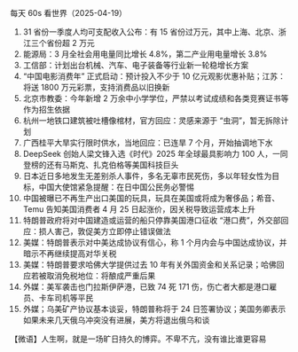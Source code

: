 每天 60s 看世界（2025-04-19）

1. 31 省份一季度人均可支配收入公布：有 15 省份过万元，其中上海、北京、浙江三个省份超 2 万元
2. 能源局：3 月全社会用电量同比增长 4.8%，第二产业用电量增长 3.8%
3. 工信部：计划出台机械、汽车、电子装备等行业新一轮稳增长方案
4. “中国电影消费年” 正式启动：预计投入不少于 10 亿元观影优惠补贴；江苏：将送 1800 万元彩票，支持消费品以旧换新
5. 北京市教委：今年新增 2 万余中小学学位，严禁以考试成绩和各类竞赛证书等作为招生依据
6. 杭州一地铁口建筑被吐槽像棺材，官方回应：灵感来源于 “虫洞”，暂无拆除计划
7. 广西桂平大旱实行限时供水，当地回应：已连旱 7 个月，开始抽调地下水
8.  DeepSeek 创始人梁文锋入选《时代》2025 年全球最具影响力 100 人，一同登榜的还有马斯克、扎克伯格等美国科技巨头
9. 日本近日多地发生无差别杀人事件，多名无辜市民死伤，多以年轻女性为目标，中国大使馆紧急提醒：在日中国公民务必警惕
10. 中国被曝已不再生产出口美国的玩具，玩具在美国或将成为奢侈品；希音、 Temu 告知美国消费者 4 月 25 日起涨价，因关税导致运营成本上升
11. 特朗普政府将对中国建造或运营的船只停靠美国港口征收 “港口费”，外交部回应：损人害己，敦促美方立即停止错误做法
12. 美媒：特朗普表示对中美达成协议有信心，称 1 个月内会与中国达成协议，并暗示不再继续提高对华关税
13. 美媒：特朗普要求哈佛大学提供过去 10 年有关外国资金和关系记录；哈佛回应若被取消免税地位：将酿成严重后果
14. 外媒：美军袭击也门拉斯伊萨港，已致 74 死 171 伤，伤亡者大都是港口雇员、卡车司机等平民
15. 外媒；乌美矿产协议基本谈妥，特朗普称将于 24 日签署协议；美国务卿表示如果未来几天俄乌冲突没有进展，美方将退出俄乌和谈

【微语】人生啊，就是一场旷日持久的博弈。不卑不亢，没有谁比谁更容易